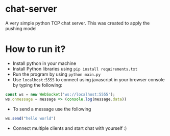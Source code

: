 # chat-server
A very simple python TCP chat server. This was created to apply the pushing model


# How to run it?
* Install python in your machine
* Install Python libraries using `pip install requirements.txt`
* Run the program by using `python main.py`
* Use `localhost:5555` to connect using javascript in your browser console by typing the following:

```js
const ws = new WebSocket('ws://localhost:5555');
ws.onmessage = message => (console.log(message.data))
```

* To send a message use the following

```js
ws.send("hello world")
```

* Connect multiple clients and start chat with yourself :)
